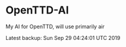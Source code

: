 # OpenTTD-AI
My AI for OpenTTD, will use primarily air

Latest backup: Sun Sep 29 04:24:01 UTC 2019
